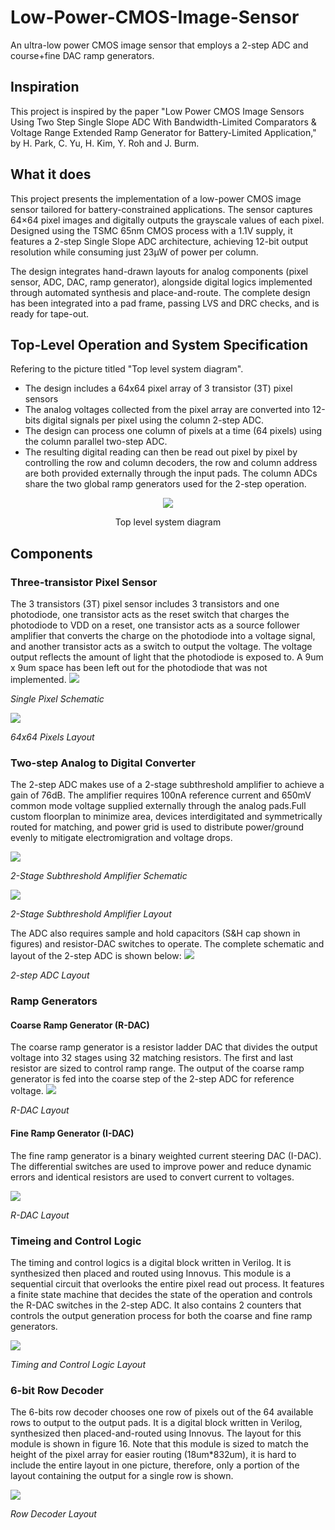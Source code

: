 # Low-Power-CMOS-Image-Sensor
An ultra-low power CMOS image sensor that employs a 2-step ADC and course+fine DAC ramp generators.

## Inspiration
This project is inspired by the paper "Low Power CMOS Image Sensors Using Two Step Single Slope ADC With Bandwidth-Limited Comparators & Voltage Range Extended Ramp Generator for Battery-Limited Application," by H. Park, C. Yu, H. Kim, Y. Roh and J. Burm. 
## What it does
This project presents the implementation of a low-power CMOS image sensor tailored for battery-constrained applications. The sensor captures 64×64 pixel images and digitally outputs the grayscale values of each pixel. Designed using the TSMC 65nm CMOS process with a 1.1V supply, it features a 2-step Single Slope ADC architecture, achieving 12-bit output resolution while consuming just 23μW of power per column.

The design integrates hand-drawn layouts for analog components (pixel sensor, ADC, DAC, ramp generator), alongside digital logics implemented through automated synthesis and place-and-route. The complete design has been integrated into a pad frame, passing LVS and DRC checks, and is ready for tape-out.
## Top-Level Operation and System Specification
Refering to the picture titled "Top level system diagram". 
- The design includes a 64x64 pixel array of 3 transistor (3T) pixel sensors
- The analog voltages collected from the pixel array are converted into 12-bits digital signals per pixel using the column 2-step ADC.  
- The design can process one column of pixels at a time (64 pixels) using the column parallel two-step ADC.
- The resulting digital reading can then be read out pixel by pixel by controlling the row and column decoders, the row and column address are both provided externally through the input pads. The column ADCs share the two global ramp generators used for the 2-step operation. 

<p align="center">
    <img src="https://d112y698adiu2z.cloudfront.net/photos/production/software_photos/003/186/011/datas/original.png"> 
</p>
<p style="text-align:center;">Top level system diagram</p>


## Components
### Three-transistor Pixel Sensor
The 3 transistors (3T) pixel sensor includes 3 transistors and one photodiode, one transistor acts as the reset switch that charges the photodiode to VDD on a reset, one transistor acts as a source follower amplifier that converts the charge on the photodiode into a voltage signal, and another transistor acts as a switch to output the voltage. The voltage output reflects the amount of light that the photodiode is exposed to. A 9um x 9um space has been left out for the photodiode that was not implemented.
![](https://d112y698adiu2z.cloudfront.net/photos/production/software_photos/003/186/088/datas/original.png)

*Single Pixel Schematic*

![](https://d112y698adiu2z.cloudfront.net/photos/production/software_photos/003/186/089/datas/original.png)

*64x64 Pixels Layout*
### Two-step Analog to Digital Converter
The 2-step ADC makes use of a 2-stage subthreshold amplifier to achieve a gain of 76dB. The amplifier requires 100nA reference current and 650mV common mode voltage supplied externally through the analog pads.Full custom floorplan to minimize area, devices interdigitated and symmetrically routed for matching, and power grid is used to distribute power/ground evenly to mitigate electromigration and voltage drops. 

![](https://d112y698adiu2z.cloudfront.net/photos/production/software_photos/003/186/092/datas/original.png)

*2-Stage Subthreshold Amplifier Schematic*

![](https://d112y698adiu2z.cloudfront.net/photos/production/software_photos/003/186/093/datas/original.png)

*2-Stage Subthreshold Amplifier Layout*

The ADC also requires sample and hold capacitors (S&H cap shown in figures) and resistor-DAC switches to operate. The complete schematic and layout of the 2-step ADC is shown below:
![](https://d112y698adiu2z.cloudfront.net/photos/production/software_photos/003/186/100/datas/original.png)

*2-step ADC Layout*
### Ramp Generators
#### Coarse Ramp Generator (R-DAC)
The coarse ramp generator is a resistor ladder DAC that divides the output voltage into 32 stages using 32 matching resistors. The first and last resistor are sized to control ramp range. The output of the coarse ramp generator is fed into the coarse step of the 2-step ADC for reference voltage.
![](https://d112y698adiu2z.cloudfront.net/photos/production/software_photos/003/186/102/datas/original.png)

*R-DAC Layout*
#### Fine Ramp Generator (I-DAC)
The fine ramp generator is a binary weighted current steering DAC (I-DAC). The differential switches are used to improve power and reduce dynamic errors and identical resistors are used to convert current to voltages. 

![](https://d112y698adiu2z.cloudfront.net/photos/production/software_photos/003/186/103/datas/original.png)

*R-DAC Layout*

### Timeing and Control Logic
The timing and control logics is a digital block written in Verilog. It is synthesized then placed and routed using Innovus. This module is a sequential circuit that overlooks the entire pixel read out process. It features a finite state machine that decides the state of the operation and controls the R-DAC switches in the 2-step ADC. It also contains 2 counters that controls the output generation process for both the coarse and fine ramp generators.

![](https://d112y698adiu2z.cloudfront.net/photos/production/software_photos/003/186/104/datas/original.)

*Timing and Control Logic Layout*
### 6-bit Row Decoder
The 6-bits row decoder chooses one row of pixels out of the 64 available rows to output to the output pads. It is a digital block written in Verilog, synthesized then placed-and-routed using Innovus. The layout for this module is shown in figure 16. Note that this module is sized to match the height of the pixel array for easier routing (18um*832um), it is hard to include the entire layout in one picture, therefore, only a portion of the layout containing the output for a single row is shown.

![](https://d112y698adiu2z.cloudfront.net/photos/production/software_photos/003/186/105/datas/original.png)

*Row Decoder Layout*

